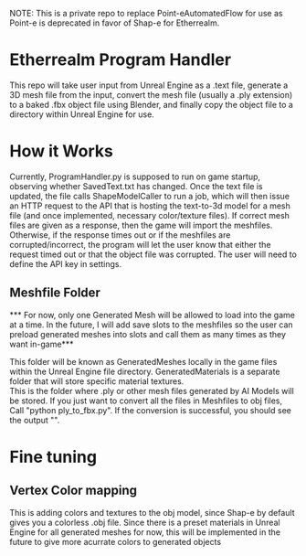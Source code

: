 NOTE: This is a private repo to replace Point-eAutomatedFlow for use as Point-e is deprecated in favor of Shap-e for Etherrealm.

# Etherrealm Program Handler 
This repo will take user input from Unreal Engine as a .text file, generate a 3D mesh file from the input, convert the mesh file (usually a .ply extension) to a baked .fbx object file using Blender, and finally copy the object file to a directory within Unreal Engine for use.

# How it Works 
Currently, ProgramHandler.py is supposed to run on game startup, observing whether SavedText.txt has changed. Once the text file is updated, the file calls ShapeModelCaller to run a job, which will then issue an HTTP request to the API that is hosting the text-to-3d model for a mesh file (and once implemented, necessary color/texture files). If correct mesh files are given as a response, then the game will import the meshfiles. Otherwise, if the response times out or if the meshfiles are corrupted/incorrect, the program will let the user know that either the request timed out or that the object file was corrupted. The user will need to define the API key in settings. 

## Meshfile Folder
*** For now, only one Generated Mesh will be allowed to load into the game at a time. In the future, I will add save slots to the meshfiles so the user can preload generated meshes into slots and call them as many times as they want in-game***

This folder will be known as GeneratedMeshes locally in the game files within the Unreal Engine file directory. GeneratedMaterials is a separate folder that will store specific material textures.  
This is the folder where .ply or other mesh files generated by AI Models will be stored. If you just want to convert all the files in Meshfiles to obj files, Call "python ply_to_fbx.py". If the conversion is successful, you should see the output "". 

# Fine tuning

## Vertex Color mapping 
This is adding colors and textures to the obj model, since Shap-e by default gives you a colorless .obj file. Since there is a preset materials in Unreal Engine for all generated meshes for now, this will be implemented in the future to give more acurrate colors to generated objects
